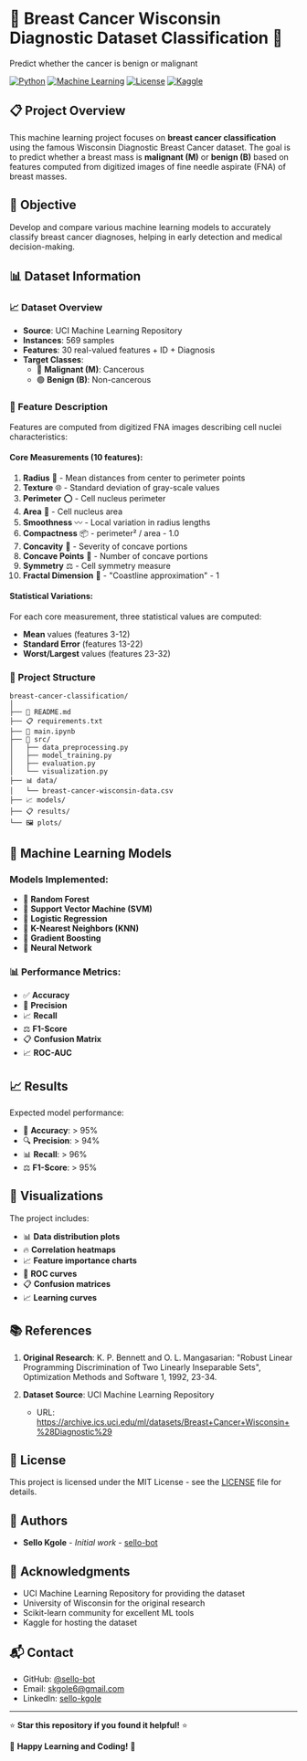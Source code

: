 # 🔬 Breast Cancer Wisconsin Diagnostic Dataset Classification 🎯
Predict whether the cancer is benign or malignant

[![Python](https://img.shields.io/badge/Python-3.7%2B-blue.svg)](https://www.python.org/downloads/)
[![Machine Learning](https://img.shields.io/badge/ML-Classification-green.svg)](https://scikit-learn.org/)
[![License](https://img.shields.io/badge/License-MIT-yellow.svg)](LICENSE)
[![Kaggle](https://img.shields.io/badge/Kaggle-Dataset-blue.svg)](https://www.kaggle.com/datasets/uciml/breast-cancer-wisconsin-data)

## 📋 Project Overview

This machine learning project focuses on **breast cancer classification** using the famous Wisconsin Diagnostic Breast Cancer dataset. The goal is to predict whether a breast mass is **malignant (M)** or **benign (B)** based on features computed from digitized images of fine needle aspirate (FNA) of breast masses.

## 🎯 Objective

Develop and compare various machine learning models to accurately classify breast cancer diagnoses, helping in early detection and medical decision-making.

## 📊 Dataset Information

### 📈 Dataset Overview
- **Source**: UCI Machine Learning Repository
- **Instances**: 569 samples
- **Features**: 30 real-valued features + ID + Diagnosis
- **Target Classes**: 
  - 🔴 **Malignant (M)**: Cancerous
  - 🟢 **Benign (B)**: Non-cancerous

### 🔬 Feature Description

Features are computed from digitized FNA images describing cell nuclei characteristics:

#### Core Measurements (10 features):
1. **Radius** 📏 - Mean distances from center to perimeter points
2. **Texture** 🌐 - Standard deviation of gray-scale values  
3. **Perimeter** ⭕ - Cell nucleus perimeter
4. **Area** 📐 - Cell nucleus area
5. **Smoothness** 〰️ - Local variation in radius lengths
6. **Compactness** 📦 - perimeter² / area - 1.0
7. **Concavity** 🌙 - Severity of concave portions
8. **Concave Points** 📍 - Number of concave portions
9. **Symmetry** ⚖️ - Cell symmetry measure
10. **Fractal Dimension** 🔢 - "Coastline approximation" - 1

#### Statistical Variations:
For each core measurement, three statistical values are computed:
- **Mean** values (features 3-12)
- **Standard Error** (features 13-22) 
- **Worst/Largest** values (features 23-32)


### 📁 Project Structure
```
breast-cancer-classification/
│
├── 📄 README.md
├── 📋 requirements.txt
├── 📓 main.ipynb
├── 🐍 src/
│   ├── data_preprocessing.py
│   ├── model_training.py
│   ├── evaluation.py
│   └── visualization.py
├── 📊 data/
│   └── breast-cancer-wisconsin-data.csv
├── 📈 models/
├── 📋 results/
└── 🖼️ plots/

```


## 🤖 Machine Learning Models

### Models Implemented:
- 🌳 **Random Forest**
- 🎯 **Support Vector Machine (SVM)**
- 🧠 **Logistic Regression**
- 🔄 **K-Nearest Neighbors (KNN)**
- 🎪 **Gradient Boosting**
- 🧬 **Neural Network**

### 📊 Performance Metrics:
- ✅ **Accuracy**
- 🎯 **Precision** 
- 📈 **Recall**
- ⚖️ **F1-Score**
- 📋 **Confusion Matrix**
- 📈 **ROC-AUC**

## 📈 Results

Expected model performance:
- 🎯 **Accuracy**: > 95%
- 🔍 **Precision**: > 94%
- 📊 **Recall**: > 96%
- ⚖️ **F1-Score**: > 95%

## 🎨 Visualizations

The project includes:
- 📊 **Data distribution plots**
- 🔥 **Correlation heatmaps** 
- 📈 **Feature importance charts**
- 🎯 **ROC curves**
- 📋 **Confusion matrices**
- 📈 **Learning curves**

## 📚 References

1. **Original Research**: K. P. Bennett and O. L. Mangasarian: "Robust Linear Programming Discrimination of Two Linearly Inseparable Sets", Optimization Methods and Software 1, 1992, 23-34.

2. **Dataset Source**: UCI Machine Learning Repository
   - URL: https://archive.ics.uci.edu/ml/datasets/Breast+Cancer+Wisconsin+%28Diagnostic%29

## 📝 License

This project is licensed under the MIT License - see the [LICENSE](LICENSE) file for details.

## 👥 Authors

- **Sello Kgole** - *Initial work* - [sello-bot](https://github.com/sello-bot)

## 🙏 Acknowledgments

- UCI Machine Learning Repository for providing the dataset
- University of Wisconsin for the original research
- Scikit-learn community for excellent ML tools
- Kaggle for hosting the dataset

## 📬 Contact

- GitHub: [@sello-bot](https://github.com/yourusername)
- Email: skgole6@gmail.com
- LinkedIn: [sello-kgole](https://www.linkedin.com/in/sello-kgole-ba450a295/)

---

⭐ **Star this repository if you found it helpful!** ⭐

🔬 **Happy Learning and Coding!** 🚀
